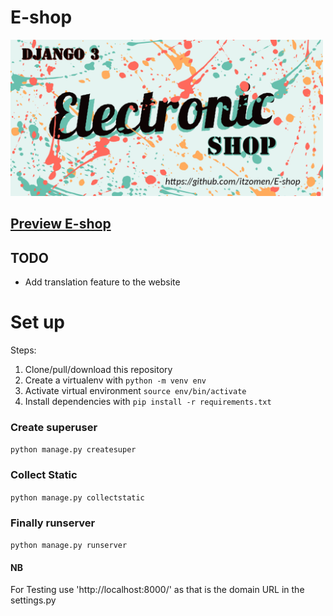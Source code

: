 # E-shop
<img src="shopart.png" width="500px">

## [Preview E-shop](https://itzomen.pythonanywhere.com)

## TODO
- Add translation feature to the website

# Set up
Steps:

1. Clone/pull/download this repository
2. Create a virtualenv with `python -m venv env`
3. Activate virtual environment `source env/bin/activate`
4. Install dependencies with `pip install -r requirements.txt`

### Create superuser
`python manage.py createsuper`

### Collect Static
`python manage.py collectstatic`

### Finally runserver
`python manage.py runserver`

#### NB
For Testing use 'http://localhost:8000/' as that is the domain URL in the settings.py
